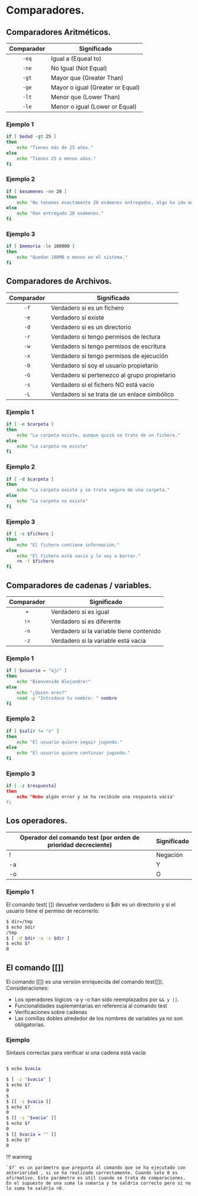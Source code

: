 # Comparadores.

## Comparadores Aritméticos.

<center>

| Comparador | <center> Significado </center>   |
| :--------: | :------------------------------- |
|   `-eq`    | Igual a (Equeal to)              |
|   `-ne`    | No Igual (Not Equal)             |
|   `-gt`    | Mayor que (Greater Than)         |
|   `-ge`    | Mayor o igual (Greater or Equal) |
|   `-lt`    | Menor que (Lower Than)           |
|   `-le`    | Menor o igual (Lower or Equal)   |

</center>

### Ejemplo 1

```bash
if [ $edad -gt 25 ]
then
	echo "Tienes más de 25 años."
else
	echo "Tienes 25 o menos años."
fi
```

### Ejemplo 2

```bash
if [ $examenes -ne 20 ]
then
	echo "No tenemos exactamente 20 exámenes entregados, algo ha ido mal"
else
	echo "Han entregado 20 exámenes."
fi
```

### Ejemplo 3

```bash
if [ $memoria -le 100000 ]
then
	echo "Quedan 100MB o menos en el sistema."
fi
```

## Comparadores de Archivos.

<center>

| Comparador | <center> Significado </center>               |
| :--------: | :------------------------------------------- |
|    `-f`    | Verdadero si es un fichero                   |
|    `-e`    | Verdadero si existe                          |
|    `-d`    | Verdadero si es un directorio                |
|    `-r`    | Verdadero si tengo permisos de lectura       |
|    `-w`    | Verdadero si tengo permisos de escritura     |
|    `-x`    | Verdadero si tengo permisos de ejecución     |
|    `-O`    | Verdadero si soy el usuario propietario      |
|    `-G`    | Verdadero si pertenezco al grupo propietario |
|    `-s`    | Verdadero si el fichero NO está vacío        |
|    `-L`    | Verdadero si se trata de un enlace simbólico |

</center>

### Ejemplo 1

```bash
if [ -e $carpeta ]
then
	echo "La carpeta existe, aunque quizá se trate de un fichero."
else
	echo "La carpeta no existe"
fi
```

### Ejemplo 2

```bash
if [ -d $carpeta ]
then
	echo "La carpeta existe y se trata seguro de una carpeta."
else
	echo "La carpeta no existe"
fi
```

### Ejemplo 3

```bash
if [ -s $fichero ]
then
	echo "El fichero contiene información."
else
	echo "El fichero está vació y lo voy a borrar."
	rm -f $fichero
fi
```

## Comparadores de cadenas / variables.

<center>

| Comparador | <center> Significado </center>           |
| :--------: | :--------------------------------------- |
|    `=`     | Verdadero si es igual                    |
|    `!=`    | Verdadero si es diferente                |
|    `-n`    | Verdadero si la variable tiene contenido |
|    `-z`    | Verdadero si la variable está vacía      |

</center>

### Ejemplo 1

```bash
if [ $usuario = "ajc" ]
then
	echo "Bienvenido Alejandro!"
else
	echo "¿Quién eres?"
	read -p "Introduce tu nombre: " nombre
fi
```

### Ejemplo 2

```bash
if [ $salir != "s" ]
then
	echo "El usuario quiere seguir jugando."
else
	echo "El usuario quiere continuar jugando."
fi
```

### Ejemplo 3

```bash
if [ -z $respuesta]
then
	echo "Hubo algún error y se ha recibido una respuesta vacía"
fi
```

## Los operadores.

| Operador del comando test (por orden de prioridad decreciente) | Significado |
| -------------------------------------------------------------- | ----------- |
| !                                                              | Negación    |
| -a                                                             | Y           |
| -o                                                             | O           |

### Ejemplo 1

El comando test( []) devuelve verdadero si $dir es un directorio y si el usuario tiene el permiso de recorrerlo:

```bash title=""
$ dir=/tmp
$ echo $dir
/tmp
$ [ -d $dir -a -x $dir ]
$ echo $?
0
```

## El comando [[]]

El comando [[]] es una versión enriquecida del comando test([]).
Consideraciones:

- Los operadores lógicos -a y -o han sido reemplazados por `&& y ||`.
- Funcionalidades suplementarias en referencia al comando test
- Verificaciones sobre cadenas
- Las comillas dobles alrededor de los nombres de variables ya no son obligatorias.

### Ejemplo

Sintaxis correctas para verificar si una cadena está vacía:

```bash title=""

$ echo $vacia

$ [ -z "$vacia" ]
$ echo $?
0
$
$ [[ -z $vacia ]]
$ echo $?
0
$ [[ -z "$vacia" ]]
$ echo $?
0
$ [[ $vacia = "" ]]
$ echo $?
0
```

!!! warning

    `$?` es un parámetro que pregunta al comando que se ha ejecutado con anterioridad , si se ha realizado correctamente. Cuando sale 0 es afirmativo. Este parámetro es útil cuando se trata de comparaciones. En el supuesto de una suma la sumaria y te saldría correcto pero si no lo suma te saldría >0.
